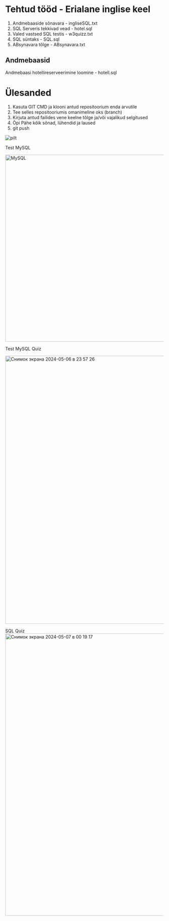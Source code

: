 # Tehtud tööd - Erialane inglise keel 

1. Andmebaaside sõnavara - ingliseSQL.txt
2. SQL Serveris tekkivad vead - hotel.sql
3. Valed vastsed SQL testis - w3quizz.txt
4. SQL süntaks - SQL.sql
5. ABsynavara tõlge - ABsynavara.txt

## Andmebaasid

Andmebaasi hotellireserveerimine loomine - hotell.sql










# Ülesanded

1. Kasuta GIT CMD ja klooni antud repositoorium enda arvutile
2. Tee selles repositooriumis omanimeline oks (branch)
3. Kirjuta antud failides vene keelne tõlge ja/või vajalikud selgitused
4. Õpi Pähe kõik sõnad, lühendid ja laused
5. git push

![pilt](https://github.com/IrinaMerkulova/TARpv23ab/assets/154507353/01cafa4f-5136-4e2f-9484-e3ecb2f3b3f6)

Test MySQL

<img width="595" alt="MySQL" src="https://github.com/IrinaMerkulova/TARpv23ab/assets/154507353/031e5f17-d01f-4050-b902-fdab6f8979ea">



Test MySQL Quiz

<img width="853" alt="Снимок экрана 2024-05-06 в 23 57 26" src="https://github.com/IrinaMerkulova/TARpv23ab/assets/154507353/44c68e4e-c200-4df2-a966-d7f6d49ff2a2">



SQL Quiz
<img width="898" alt="Снимок экрана 2024-05-07 в 00 19 17" src="https://github.com/IrinaMerkulova/TARpv23ab/assets/154507353/4a40d656-3c8a-49ff-973f-c300a7183d7f">
